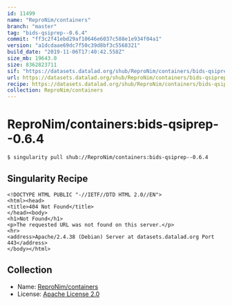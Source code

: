 ```yaml
---
id: 11499
name: "ReproNim/containers"
branch: "master"
tag: "bids-qsiprep--0.6.4"
commit: "ff3c2f41ebd29af10646e6037c588e1e934f04a1"
version: "a1dcdaae69dc7f50c39d8bf3c5568321"
build_date: "2019-11-06T17:40:42.558Z"
size_mb: 19643.0
size: 8362823711
sif: "https://datasets.datalad.org/shub/ReproNim/containers/bids-qsiprep--0.6.4/2019-11-06-ff3c2f41-a1dcdaae/a1dcdaae69dc7f50c39d8bf3c5568321.sif"
url: https://datasets.datalad.org/shub/ReproNim/containers/bids-qsiprep--0.6.4/2019-11-06-ff3c2f41-a1dcdaae/
recipe: https://datasets.datalad.org/shub/ReproNim/containers/bids-qsiprep--0.6.4/2019-11-06-ff3c2f41-a1dcdaae/Singularity
collection: ReproNim/containers
---
```


# ReproNim/containers:bids-qsiprep--0.6.4

```bash
$ singularity pull shub://ReproNim/containers:bids-qsiprep--0.6.4
```

## Singularity Recipe

```singularity
<!DOCTYPE HTML PUBLIC "-//IETF//DTD HTML 2.0//EN">
<html><head>
<title>404 Not Found</title>
</head><body>
<h1>Not Found</h1>
<p>The requested URL was not found on this server.</p>
<hr>
<address>Apache/2.4.38 (Debian) Server at datasets.datalad.org Port 443</address>
</body></html>
```

## Collection

 - Name: [ReproNim/containers](https://github.com/ReproNim/containers)
 - License: [Apache License 2.0](https://api.github.com/licenses/apache-2.0)

